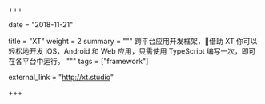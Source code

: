 +++

date = "2018-11-21"

title = "XT"
weight = 2
summary = """
跨平台应用开发框架，借助 XT 你可以轻松地开发 iOS，Android 和 Web 应用，只需使用 TypeScript 编写一次，即可在各平台中运行。
"""
tags = ["framework"]

external_link = "http://xt.studio"

+++